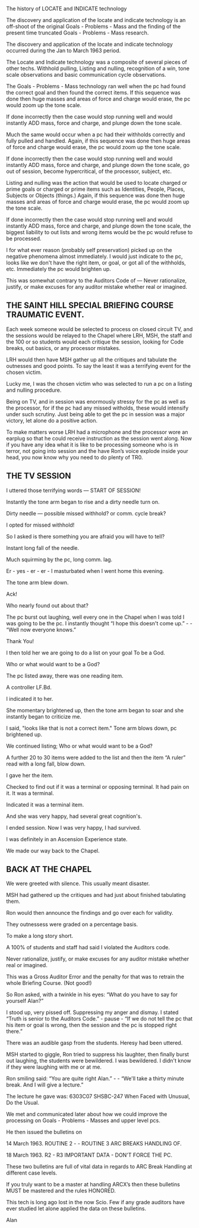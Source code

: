 
The history of LOCATE and INDICATE technology

The discovery and application of the locate and indicate technology is
an off-shoot of the original Goals - Problems - Mass and the finding of
the present time truncated Goals - Problems - Mass research.

The discovery and application of the locate and indicate technology
occurred during the Jan to March 1963 period.

The Locate and Indicate technology was a composite of several pieces of
other techs. Withhold pulling, Listing and nulling, recognition of a
win, tone scale observations and basic communication cycle observations.

The Goals - Problems - Mass technology ran well when the pc had found
the correct goal and then found the correct items. If this sequence was
done then huge masses and areas of force and charge would erase, the pc
would zoom up the tone scale.

If done incorrectly then the case would stop running well and would
instantly ADD mass, force and charge, and plunge down the tone scale.

Much the same would occur when a pc had their withholds correctly and
fully pulled and handled. Again, if this sequence was done then huge
areas of force and charge would erase, the pc would zoom up the tone
scale.

If done incorrectly then the case would stop running well and would
instantly ADD mass, force and charge, and plunge down the tone scale, go
out of session, become hypercritical, of the processor, subject, etc.

Listing and nulling was the action that would be used to locate charged
or prime goals or charged or prime items such as Identities, People,
Places, Subjects or Objects (things.) Again, if this sequence was done
then huge masses and areas of force and charge would erase, the pc would
zoom up the tone scale.

If done incorrectly then the case would stop running well and would
instantly ADD mass, force and charge, and plunge down the tone scale,
the biggest liability to out lists and wrong items would be the pc would
refuse to be processed.

I for what ever reason (probably self preservation) picked up on the
negative phenomena almost immediately. I would just indicate to the pc,
looks like we don't have the right item, or goal, or got all of the
withholds, etc. Immediately the pc would brighten up.

This was somewhat contrary to the Auditors Code of — Never
rationalize, justify, or make excuses for any auditor mistake whether
real or imagined.

## THE SAINT HILL SPECIAL BRIEFING COURSE TRAUMATIC EVENT.

Each week someone would be selected to process on closed circuit TV, and
the sessions would be relayed to the Chapel where LRH, MSH, the staff
and the 100 or so students would each critique the session, looking for
Code breaks, out basics, or any processor mistakes.

LRH would then have MSH gather up all the critiques and tabulate the
outnesses and good points. To say the least it was a terrifying event
for the chosen victim.

Lucky me, I was the chosen victim who was selected to run a pc on a
listing and nulling procedure.

Being on TV, and in session was enormously stressy for the pc as well as
the processor, for if the pc had any missed witholds, these would
intensify under such scrutiny. Just being able to get the pc in session
was a major victory, let alone do a positive action.

To make matters worse LRH had a microphone and the processor wore an
earplug so that he could receive instruction as the session went along.
Now if you have any idea what it is like to be processing someone who is
in terror, not going into session and the have Ron’s voice explode
inside your head, you now know why you need to do plenty of TR0.

## THE TV SESSION

I uttered those terrifying words — START OF SESSION!

Instantly the tone arm began to rise and a dirty needle turn on.

Dirty needle — possible missed withhold? or comm. cycle break?

I opted for missed withhold!

So I asked is there something you are afraid you will have to tell?

Instant long fall of the needle.

Much squirming by the pc, long comm. lag.

Er - yes - er - er - I masturbated when I went home this evening.

The tone arm blew down.

Ack!

Who nearly found out about that?

The pc burst out laughing, well every one in the Chapel when I was told
I was going to be the pc. I instantly thought “I hope this doesn't come
up.” - -  “Well now everyone knows.”

Thank You!

I then told her we are going to do a list on your goal To be a God.

Who or what would want to be a God?

The pc listed away, there was one reading item.

A controller LF.Bd.

I indicated it to her.

She momentary brightened up, then the tone arm began to soar and she
instantly began to criticize me.

I said, "looks like that is not a correct item." Tone arm blows down, pc
brightened up.

We continued listing; Who or what would want to be a God?

A further 20 to 30 items were added to the list and then the item “A
ruler” read with a long fall, blow down.

I gave her the item.

Checked to find out if it was a terminal or opposing terminal. It had
pain on it. It was a terminal.

Indicated it was a terminal item.

And she was very happy, had several great cognition's.

I ended session. Now I was very happy, I had survived.

I was definitely in an Ascension Experience state.

We made our way back to the Chapel.

## BACK AT THE CHAPEL

We were greeted with silence. This usually meant disaster.

MSH had gathered up the critiques and had just about finished tabulating
them.

Ron would then announce the findings and go over each for validity.

They outnessess were graded on a percentage basis.

To make a long story short.

A 100% of students and staff had said I violated the Auditors code.

Never rationalize, justify, or make excuses for any auditor mistake
whether real or imagined.

This was a Gross Auditor Error and the penalty for that was to retrain
the whole Briefing Course. (Not good!)

So Ron asked, with a twinkle in his eyes: “What do you have to say for
yourself Alan?”

I stood up, very pissed off. Suppressing my anger and dismay. I stated
“Truth is senior to the Auditors Code.” - pause - “If we do not tell the
pc that his item or goal is wrong, then the session and the pc is
stopped right there.”

There was an audible gasp from the students. Heresy had been uttered.

MSH started to giggle, Ron tried to suppress his laughter, then finally
burst out laughing, the students were bewildered. I was bewildered. I
didn't know if they were laughing with me or at me.

Ron smiling said: “You are quite right Alan.” - - “We'll take a thirty
minute break. And I will give a lecture.”

The lecture he gave was: 6303C07  SHSBC-247  When Faced with Unusual,
Do the Usual.

We met and communicated later about how we could improve the processing
on Goals - Problems - Masses and upper level pcs.

He then issued the bulletins on

14 March 1963.  ROUTINE 2  - - ROUTINE 3 ARC BREAKS HANDLING OF.

18 March 1963. R2 - R3 IMPORTANT DATA - DON'T FORCE THE PC.

These two bulletins are full of vital data in regards to ARC Break
Handling at different case levels.

If you truly want to be a master at handling ARCX’s then these bulletins
MUST be mastered and the rules HONORED.

This tech is long ago lost in the now Scio. Few if any grade auditors
have ever studied let alone applied the data on these bulletins.

Alan















